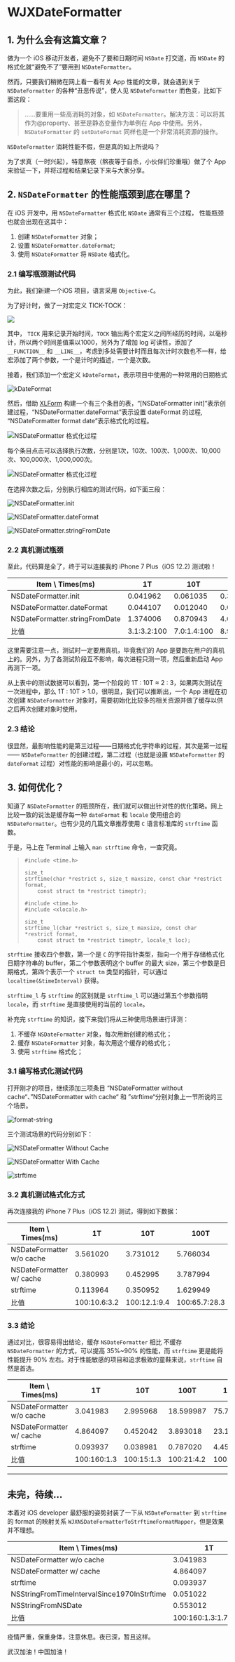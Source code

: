 # WJXDateFormatter

## 1. 为什么会有这篇文章？

做为一个 iOS 移动开发者，避免不了要和日期时间 `NSDate` 打交道，而 `NSDate` 的格式化就“避免不了”要用到 `NSDateFormatter`。

然而，只要我们稍微在网上看一看有关 App 性能的文章，就会遇到关于 `NSDateFormatter` 的各种“丑恶传说”，使人见 `NSDateFormatter` 而色变，比如下面这段：

> ……要重用一些高消耗的对象，如 `NSDateFormatter`。解决方法：可以将其作为@property、甚至是静态变量作为单例在 App 中使用。另外，`NSDateFormatter` 的 `setDateFormat` 同样也是一个非常消耗资源的操作。

`NSDateFormatter` 消耗性能不假，但是真的如上所说吗？

为了求真（一时兴起），特意熬夜（熬夜等于自杀，小伙伴们珍重哦）做了个 App 来验证一下，并将过程和结果记录下来与大家分享。

## 2. `NSDateFormatter` 的性能瓶颈到底在哪里？

在 iOS 开发中，用 `NSDateFormatter` 格式化 `NSDate` 通常有三个过程， 性能瓶颈也就会出现在这其中：

1. 创建 `NSDateFormatter` 对象；
2. 设置 `NSDateFormatter.dateFormat`;
3. 使用 `NSDateFormatter` 将 `NSDate` 格式化。

### 2.1 编写瓶颈测试代码

为此，我们新建一个iOS 项目，语言采用 `Objective-C`。

为了好计时，做了一对宏定义 TICK-TOCK：

![](images/Tick-Tock.png)

其中， `TICK` 用来记录开始时间，`TOCK` 输出两个宏定义之间所经历的时间，以毫秒计，所以两个时间差值乘以1000，另外为了增加 log 可读性，添加了 `__FUNCTION__` 和 `__LINE__`，考虑到多处需要计时而且每次计时次数也不一样，给宏添加了两个参数，一个是计时的描述，一个是次数。

接着，我们添加一个宏定义 `kDateFormat`，表示项目中使用的一种常用的日期格式

![kDateFormat](images/kDateFormat.png)

然后，借助 [XLForm](https://github.com/xmartlabs/XLForm) 构建一个有三个条目的表，“[NSDateFormatter init]”表示创建过程，“NSDateFormatter.dateFormat”表示设置 dateFormat 的过程, “NSDateFormatter format date”表示格式化的过程。

![NSDateFormatter 格式化过程](images/NSDateFormatter_Proccess.png)

每个条目点击可以选择执行次数，分别是1次，10次、100次、1,000次、10,000次、100,000次、1,000,000次。

![NSDateFormatter 格式化过程](images/NSDateFormatter_Proccess_Times.png)

在选择次数之后，分别执行相应的测试代码，如下面三段：

![NSDateFormatter.init](images/NSDateFormatter.init.png)

![NSDateFormatter.dateFormat](images/NSDateFormatter.dateFormat.png)

![NSDateFormatter.stringFromDate](images/NSDateFormatter.stringFromDate.png)

### 2.2 真机测试瓶颈

至此，代码算是全了，终于可以连接我的 iPhone 7 Plus（iOS 12.2) 测试啦！

| Item \ Times(ms) | 1T | 10T | 100T | 1,000T | 10,000T | 100,000T | 1,000,000T |
|----------------|----|-----|------|--------|---------|----------|------------|
| NSDateFormatter.init | 0.041962 | 0.061035 | 0.359893 | 3.479958 | 23.254037 | 81.120014 | 523.313999 |
| NSDateFormatter.dateFormat | 0.044107 | 0.012040 | 0.077009 | 0.756979 | 8.394957 | 56.271076 | 327.851057 |
| NSDateFormatter.stringFromDate | 1.374006 | 0.870943 | 4.078984 | 20.212054 | 73.418021 | 452.300072 | 4243.968010 |
| 比值 | 3.1:3.2:100 | 7.0:1.4:100 | 8.9:1.9:100 | 17.2:3.7:100 | 31.7:11.4:100 | 17.9:12.4:100 | 12.3:7.7:100 |

这里需要注意一点，测试时一定要用真机，毕竟我们的 App 是要跑在用户的真机上的。另外，为了各测试阶段互不影响，每次进程只测一项，然后重新启动 App 再测下一项。

从上表中的测试数据可以看到，第一个阶段的 1T : 10T ≈ 2 : 3，如果两次测试在一次进程中，那么 1T : 10T > 1.0，很明显，我们可以推断出，一个 App 进程在初次创建 `NSDateFormatter` 对象时，需要初始化比较多的相关资源并做了缓存以供之后再次创建对象时使用。

### 2.3 结论

很显然，最影响性能的是第三过程——日期格式化字符串的过程，其次是第一过程—— `NSDateFormatter` 的创建过程，第二过程（也就是设置 `NSDateFormatter` 的 `dateFormat` 过程）对性能的影响是最小的，可以忽略。

## 3. 如何优化？

知道了 `NSDateFormatter` 的瓶颈所在，我们就可以做出针对性的优化策略。网上比较一致的说法是缓存每一种 `dateFormat` 和 `locale` 使用组合的 `NSDateFormatter`。也有少见的几篇文章推荐使用 `C` 语言标准库的 `strftime` 函数。

于是，马上在 Terminal 上输入 `man strftime` 命令，一查究竟。

>     #include <time.h>
>
>     size_t
>     strftime(char *restrict s, size_t maxsize, const char *restrict format,
>         const struct tm *restrict timeptr);
>
>     #include <time.h>
>     #include <xlocale.h>
>
>     size_t
>     strftime_l(char *restrict s, size_t maxsize, const char *restrict format,
>         const struct tm *restrict timeptr, locale_t loc);

`strftime` 接收四个参数，第一个是 `C` 的字符指针类型，指向一个用于存储格式化日期字符串的 buffer，第二个参数表明这个 buffer 的最大 size，第三个参数是日期格式，第四个表示一个 `struct tm` 类型的指针，可以通过 `localtime(&timeInterval)` 获得。

`strftime_l` 与 `strftime` 的区别就是 `strftime_l` 可以通过第五个参数指明 `locale`，而 `strftime` 是直接使用的当前的 `locale`。

补充完 `strftime` 的知识，接下来我们将从三种使用场景进行评测：

1. 不缓存 `NSDateFormatter` 对象，每次用新创建的格式化；
2. 缓存 `NSDateFormatter` 对象，每次用这个缓存的格式化；
3. 使用 `strftime` 格式化；

### 3.1 编写格式化测试代码

打开刚才的项目，继续添加三项条目 “NSDateFormatter without cache“、”NSDateFormatter with cache“ 和 ”strftime“分别对象上一节所说的三个场景。

![format-string](images/NSDateFormatter_format.png)

三个测试场景的代码分别如下：

![NSDateFormatter Without Cache](images/NSDateFormatterWithoutCache.png)

![NSDateFormatter With Cache](images/NSDateFormatterWithCache.png)

![strftime](images/strftime.png)

### 3.2 真机测试格式化方式

再次连接我的 iPhone 7 Plus（iOS 12.2) 测试，得到如下数据：

| Item \ Times(ms) | 1T | 10T | 100T | 1,000T | 10,000T | 100,000T | 1,000,000T |
|----------------|----|-----|------|--------|---------|----------|------------|
| NSDateFormatter w/o cache | 3.561020 | 3.731012 | 5.766034 | 60.393929 | 428.440094 | 4078.737974 | 38916.128993 |
| NSDateFormatter w/ cache | 0.380993 | 0.452995 | 3.787994 | 22.928953 | 81.136942 | 458.701015 | 4348.391056 |
| strftime | 0.113964 | 0.350952 | 1.629949 | 12.017965 | 52.026987 | 224.924088 | 1958.899021 |
| 比值 | 100:10.6:3.2 | 100:12.1:9.4 | 100:65.7:28.3 | 100:38.0:20.0 | 100:18.9:12.1 | 100:11.2:5.5 | 100:11.2:5.0 |

### 3.3 结论

通过对比，很容易得出结论，缓存 `NSDateFormatter` 相比 不缓存 `NSDateFormatter` 的方式，可以提高 35%~90% 的性能，而 `strftime` 更是能将性能提升 90% 左右。对于性能敏感的项目和追求极致的童鞋来说，`strftime` 自然是首选。

| Item \ Times(ms) | 1T | 10T | 100T | 1,000T | 10,000T | 100,000T | 1,000,000T |
|----------------|----|-----|------|--------|---------|----------|------------|
| NSDateFormatter w/o cache | 3.041983 | 2.995968 | 18.599987 | 75.766921 | 413.509011 | 3892.683029 | 39286.973000 |
| NSDateFormatter w/ cache | 4.864097 | 0.452042 | 3.893018 | 23.145080 | 79.674959 | 459.233046 | 4310.497999 |
| strftime | 0.093937 | 0.038981 | 0.787020 | 4.451036 | 42.822003 | 147.675991 | 1469.401956 |
| 比值 | 100:160:1.3 | 100:15:1.3 | 100:21:4.2 | 100:30.5:5.9 | 100:19.3:10.4 | 100:11.8:3.8 | 100:11:3.7 |

---

## 未完，待续...

本着对 iOS developer 最舒服的姿势封装了一下从 `NSDateFormatter` 到 `strftime` 的 format 的映射关系 `WJXNSDateFormatterToStrftimeFormatMapper`，但是效果并不理想。

| Item \ Times(ms) | 1T | 10T | 100T | 1,000T | 10,000T | 100,000T | 1,000,000T |
|----------------|----|-----|------|--------|---------|----------|------------|
| NSDateFormatter w/o cache | 3.041983 | 2.995968 | 18.599987 | 75.766921 | 413.509011 | 3892.683029 | 39286.973000 |
| NSDateFormatter w/ cache | 4.864097 | 0.452042 | 3.893018 | 23.145080 | 79.674959 | 459.233046 | 4310.497999 |
| strftime | 0.093937 | 0.038981 | 0.787020 | 4.451036 | 42.822003 | 147.675991 | 1469.401956 |
| NSStringFromTimeIntervalSince1970InStrftime | 0.051022 | 0.139952 | 0.765920 | 10.101080 | 44.474006 | 176.205993 | 1457.680941 |
| NSStringFromNSDate | 0.553012 | 0.221014 | 2.177000 | 16.422987 | 44.955969 | 310.889006 | 2847.805977 |
| 比值 | 100:160:1.3:1.7:18.2 | 100:15:1.3:4.7:7.4 | 100:21:4.2:4.1:11.7 | 100:30.5:5.9:13.3:21.7 | 100:19.3:10.4:10.8:10.9 | 100:11.8:3.8:4.5:8 | 100:11:3.7:3.7:7.2 |

疫情严重，保重身体，注意休息。夜已深，暂且这样。

武汉加油！中国加油！
